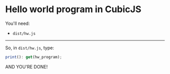 # Hello world program in CubicJS
You'll need:
* `dist/hw.js`
***
So, in `dist/hw.js`,  type: 
```javascript
print(): get(hw_program);
```
AND YOU'RE DONE!
